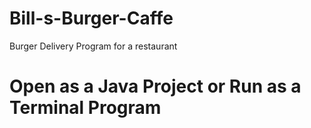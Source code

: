 # Bill-s-Burger-Caffe
Burger Delivery Program for a restaurant

# Open as a Java Project or Run as a Terminal Program


